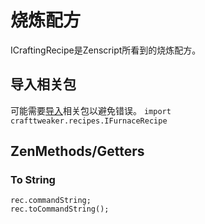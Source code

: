 # 烧炼配方
ICraftingRecipe是Zenscript所看到的烧炼配方。


## 导入相关包
可能需要[导入](/AdvancedFunctions/Import)相关包以避免错误。
`import crafttweaker.recipes.IFurnaceRecipe`


## ZenMethods/Getters
### To String
```
rec.commandString;
rec.toCommandString();
```
